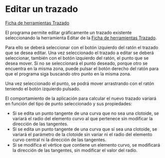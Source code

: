 # Editar un trazado

[Ficha de herramientas Trazado](../../fichas-de-herramientas/untitled-255.md)

El programa permite editar gráficamente un trazado existente seleccionando la herramienta Editar de la [Ficha de herramientas Trazado](../../fichas-de-herramientas/untitled-255.md).

Para ello se deberá seleccionar con el botón izquierdo del ratón el trazado que se desea editar. Una vez seleccionado el trazado a editar se deberá seleccionar, también con el botón izquierdo del ratón, el punto que se desea mover. Si no se seleccionará el punto deseado, porque otro se encuentra en la misma zona, puede pulsar el botón derecho del ratón para que el programa siga buscando otro punto en la misma zona.

Una vez seleccionado el punto, se podrá mover arrastrando con el ratón teniendo el botón izquierdo pulsado.

El comportamiento de la aplicación para calcular el nuevo trazado variará en función del tipo de punto seleccionado y sus propiedades:

* Si se edita un punto tangente de una curva que no sea una clotoide, se variará el radio del elemento curvo al que pertenece sin modificar la dirección de las tangentes.
* Si se edita un punto tangente de una curva que sí sea una clotoide, se variará el parámetro de la clotoide sin variar ni el radio del elemento curvo central ni la dirección de las tangentes.
* Si se modifica el vértice que contiene un elemento curvo, se modificará la dirección de las tangentes, sin modificar el valor del radio.

